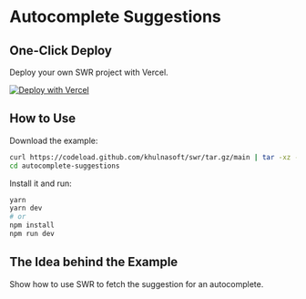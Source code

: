 # Autocomplete Suggestions

## One-Click Deploy

Deploy your own SWR project with Vercel.

[![Deploy with Vercel](https://vercel.com/button)](https://vercel.com/new/clone?s=https://github.com/khulnasoft/swr/tree/main/examples/autocomplete-suggestions)

## How to Use

Download the example:

```bash
curl https://codeload.github.com/khulnasoft/swr/tar.gz/main | tar -xz --strip=2 swr-main/examples/autocomplete-suggestions
cd autocomplete-suggestions
```

Install it and run:

```bash
yarn
yarn dev
# or
npm install
npm run dev
```

## The Idea behind the Example

Show how to use SWR to fetch the suggestion for an autocomplete.
